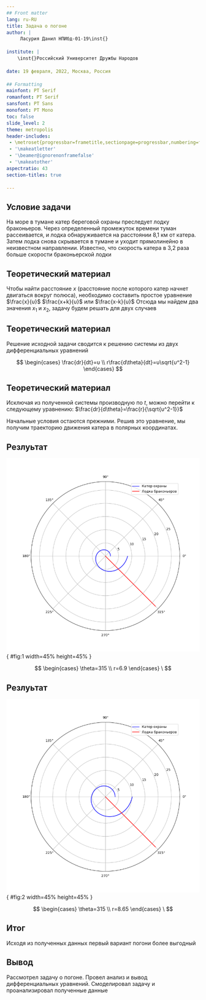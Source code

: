 ```yaml
---
## Front matter
lang: ru-RU
title: Задача о погоне
author: |
	 Ласурия Данил НПИбд-01-19\inst{}

institute: |
	\inst{}Российский Университет Дружбы Народов

date: 19 февраля, 2022, Москва, Россия

## Formatting
mainfont: PT Serif
romanfont: PT Serif
sansfont: PT Sans
monofont: PT Mono
toc: false
slide_level: 2
theme: metropolis
header-includes: 
 - \metroset{progressbar=frametitle,sectionpage=progressbar,numbering=fraction}
 - '\makeatletter'
 - '\beamer@ignorenonframefalse'
 - '\makeatother'
aspectratio: 43
section-titles: true

---
```


## Условие задачи

На море в тумане катер береговой охраны преследует лодку браконьеров.
Через определенный промежуток времени туман рассеивается, и лодка
обнаруживается на расстоянии 8,1 км от катера. Затем лодка снова скрывается в
тумане и уходит прямолинейно в неизвестном направлении. Известно, что скорость
катера в 3,2 раза больше скорости браконьерской лодки

## Теоретический материал
Чтобы найти расстояние ${x}$ (расстояние после которого катер начнет
двигаться вокруг полюса), необходимо составить простое уравнение $\frac{x}{υ}$
$\frac{x+k}{υ}$ или $\frac{x-k}{υ}$
Отсюда мы найдем два значения $x_1$ и $x_2$, задачу будем решать для двух случаев

## Теоретический материал
Решение исходной задачи сводится к решению системы из двух дифференциальных уравнений 

$$
 \begin{cases}
   \frac{dr}{dt}=υ
	\\   
	r\frac{d\theta}{dt}=υ\sqrt{υ^2-1}
 \end{cases}
$$

## Теоретический материал

Исключая из полученной системы производную по $t$, можно перейти к следующему уравнению: $\frac{dr}{d\theta}=\frac{r}{\sqrt{υ^2-1}}$

Начальные условия остаются прежними. Решив это уравнение, мы получим
траекторию движения катера в полярных координатах. 

## Резлуьтат

![Траектории движения для певрого случая](../1.png){ #fig:1 width=45% height=45% }


$$
 \begin{cases}
   \theta=315
   \\
	r=6.9
 \end{cases}
\
$$

## Резлуьтат

![Траектории движения для второго случая](../2.png){ #fig:2 width=45% height=45% }


$$
 \begin{cases}
   \theta=315
   \\
	r=8.65
 \end{cases}
\
$$

## Итог

Исходя из полученных данных первый вариант погони более выгодный

## Вывод

Рассмотрел задачу о погоне. Провел анализ и вывод дифференциальных уравнений. Смоделировал задачу и проанализировал полученные данные
